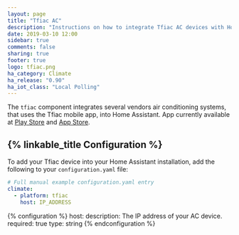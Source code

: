 ```yaml
---
layout: page
title: "Tfiac AC"
description: "Instructions on how to integrate Tfiac AC devices with Home Assistant."
date: 2019-03-10 12:00
sidebar: true
comments: false
sharing: true
footer: true
logo: tfiac.png
ha_category: Climate
ha_release: "0.90"
ha_iot_class: "Local Polling"
---
```


The `tfiac` component integrates several vendors air conditioning systems, that uses the Tfiac mobile app, into Home Assistant. App currently available at [Play Store](https://play.google.com/store/apps/details?id=com.tcl.export) and [App Store](https://itunes.apple.com/app/tfiac/id1059938398).

## {% linkable_title Configuration %}

To add your Tfiac device into your Home Assistant installation, add the following to your `configuration.yaml` file:

```yaml
# Full manual example configuration.yaml entry
climate:
  - platform: tfiac
    host: IP_ADDRESS
```

{% configuration %}
host:
  description: The IP address of your AC device.
  required: true
  type: string
{% endconfiguration %}
